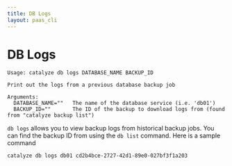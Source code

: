 ```yaml
---
title: DB Logs
layout: paas_cli
---
```


# DB Logs

```
Usage: catalyze db logs DATABASE_NAME BACKUP_ID

Print out the logs from a previous database backup job

Arguments:
  DATABASE_NAME=""   The name of the database service (i.e. 'db01')
  BACKUP_ID=""       The ID of the backup to download logs from (found from "catalyze backup list")
```

`db logs` allows you to view backup logs from historical backup jobs. You can find the backup ID from using the `db list` command. Here is a sample command

```
catalyze db logs db01 cd2b4bce-2727-42d1-89e0-027bf3f1a203
```
